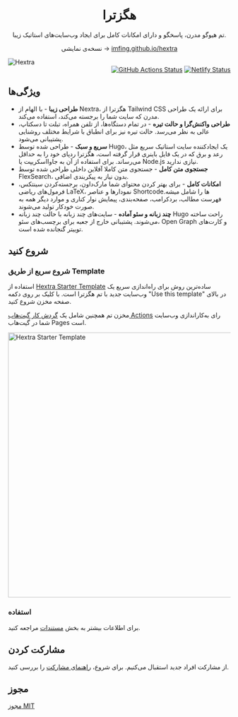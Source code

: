 <div align="center">
  <h1 align="center">هگزترا</h1>
  <p align="center">تم هیوگو مدرن، پاسخگو و دارای امکانات کامل برای ایجاد وب‌سایت‌های استاتیک زیبا.</p>

نسخه‌ی نمایشی → [imfing.github.io/hextra](https://imfing.github.io/hextra/fa)
</div>

<picture>
  <source media="(prefers-color-scheme: dark)" srcset="https://user-images.githubusercontent.com/5097752/263550533-c18343ca-3848-4230-b5c0-ee989d7916da.png">
  <img alt="Hextra" src="https://user-images.githubusercontent.com/5097752/263550528-663599f9-17a1-4686-b5c4-3da233b5034d.png">
</picture>

<div align="right">
<a href="https://github.com/imfing/hextra/actions/workflows/pages.yml"><img alt="GitHub Actions Status" src="https://github.com/imfing/hextra/actions/workflows/pages.yml/badge.svg"></a> <a href="https://app.netlify.com/sites/hugo-hextra/deploys"><img alt="Netlify Status" src="https://api.netlify.com/api/v1/badges/61d6e55a-2447-487e-b59f-c9537e5df175/deploy-status"></a>
</div>

## ویژگی‌ها

- **طراحی زیبا** - با الهام از Nextra، هگزترا از Tailwind CSS برای ارائه یک طراحی مدرن که سایت شما را برجسته می‌کند، استفاده می‌کند.
- **طراحی واکنش‌گرا و حالت تیره** - در تمام دستگاه‌ها، از تلفن همراه، تبلت تا دسکتاپ، عالی به نظر می‌رسد. حالت تیره نیز برای انطباق با شرایط مختلف روشنایی پشتیبانی می‌شود.
- **سریع و سبک** - طراحی شده توسط Hugo، یک ایجادکننده سایت استاتیک سریع مثل رعد و برق که در یک فایل باینری قرار گرفته است، هگزترا ردپای خود را به حداقل می‌رساند. برای استفاده از آن به جاوااسکریپت یا Node.js نیازی ندارید.
- **جستجوی متن کامل** - جستجوی متن کاملا آفلاین داخلی طراحی شده توسط FlexSearch، بدون نیاز به پیکربندی اضافی.
- **امکانات کامل** - برای بهتر کردن محتوای شما مارک‌داون، برجسته‌کردن سینتکس، فرمول‌های ریاضی LaTeX، نمودارها و عناصر Shortcodeها را شامل میشه. فهرست مطالب، بردکرامب، صفحه‌بندی، پیمایش نوار کناری و موارد دیگر همه به صورت خودکار تولید می‌شوند.
- **چند زبانه و سئو آماده** - سایت‌های چند زبانه با حالت چند زبانه Hugo راحت ساخته می‌شوند. پشتیبانی خارج از جعبه برای برچسب‌های سئو، Open Graph و کارت‌های توییتر گنجانده شده است.

## شروع کنید

### شروع سریع از طریق Template

استفاده از [Hextra Starter Template](https://github.com/imfing/hextra-starter-template) ساده‌ترین روش برای راه‌اندازی سریع یک وب‌سایت جدید با تم هگزترا است. با کلیک بر روی دکمه "Use this template" در بالای صفحه مخزن شروع کنید.

مخزن تم همچنین شامل یک [گردش کار گیت‌هاب Actions](https://docs.github.com/en/pages/getting-started-with-github-pages/configuring-a-publishing-source-for-your-github-pages-site#publishing-with-a-custom-github-actions-workflow) رای به‌کاراندازی وب‌سایت شما در گیت‌هاب Pages است.

<img alt="Hextra Starter Template" src="https://user-images.githubusercontent.com/5097752/263551418-c403b9a9-a76c-47a6-8466-513d772ef0b7.jpg" width=600/>

### استفاده

برای اطلاعات بیشتر به بخش [مستندات](https://imfing.github.io/hextra/fa/docs) مراجعه کنید.

## مشارکت کردن

از مشارکت افراد جدید استقبال می‌کنیم.
 برای شروع، [راهنمای مشارکت](.github/CONTRIBUTING.md) را بررسی کنید.

## مجوز

[مجوز MIT](./LICENSE)
